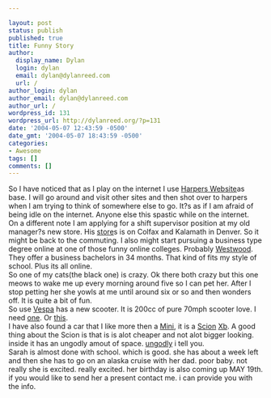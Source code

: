 ```yaml
---

layout: post
status: publish
published: true
title: Funny Story
author:
  display_name: Dylan
  login: dylan
  email: dylan@dylanreed.com
  url: /
author_login: dylan
author_email: dylan@dylanreed.com
author_url: /
wordpress_id: 131
wordpress_url: http://dylanreed.org/?p=131
date: '2004-05-07 12:43:59 -0500'
date_gmt: '2004-05-07 18:43:59 -0500'
categories:
- Awesome
tags: []
comments: []
---
```


So I have noticed that as I play on the internet I use [Harpers Website][1]as base. I will go around and visit other sites and then shot over to harpers when I am trying to think of somewhere else to go. It?s as if I am afraid of being idle on the internet. Anyone else this spastic while on the internet.  
On a different note I am applying for a shift supervisor position at my old manager?s new store. His [store][2]s is on Colfax and Kalamath in Denver. So it might be back to the commuting. I also might start pursuing a business type degree online at one of those funny online colleges. Probably [Westwood][3]. They offer a business bachelors in 34 months. That kind of fits my style of school. Plus its all online.  
So one of my cats(the black one) is crazy. Ok there both crazy but this one meows to wake me up every morning around five so I can pet her. After I stop petting her she yowls at me until around six or so and then wonders off. It is quite a bit of fun.  
So use [Vespa][4] has a new scooter. It is 200cc of pure 70mph scooter love. I need [one][5]. Or [this][6].  
I have also found a car that I like more then a [Mini][7], it is a [Scion][8] [Xb][9]. A good thing about the Scion is that is is alot cheaper and not alot bigger looking. inside it has an ungodly amout of space. [un][10][godly][11] i tell you.  
Sarah is almost done with school. which is good. she has about a week left and then she has to go on an alaska cruise with her dad. poor baby. not really she is excited. really excited. her birthday is also coming up MAY 19th. if you would like to send her a present contact me. i can provide you with the info.

   [1]: http://www.nata2.com
   [2]: http://www.starbucks.com/retail/locator/MapResults.aspx?a=1&StoreKey=82361&IC_O=39.7400554969393%3a-104.992178940197%3a32%3aDenver%2c+Colorado%2c+United+States&GAD1_O=&GAD2_O=&GAD3_O=Denver%2c+Colorado%2c+United+States&GAD4_O=&radius=50&countryID=244&dataSource=MapPoint.NA
   [3]: http://www.westwoodonline.edu
   [4]: http://www.vespa.com
   [5]: http://www.vespausa.com/products/gt.cfm
   [6]: http://www.yamaha-motor.com/products/unitinfo.asp?lid=2&lc=mcy&cid=5&mid=273
   [7]: http://www.miniusa.com
   [8]: http://www.scion.com
   [9]: http://images.google.com/images?q=scion%20xb&hl=en&lr=&ie=UTF-8&oe=UTF-8&sa=N&tab=wi
   [10]: http://images.google.com/images?hl=en&lr=&ie=UTF-8&oe=UTF-8&q=satan
   [11]: http://images.google.com/images?hl=en&lr=&ie=UTF-8&oe=UTF-8&q=god

